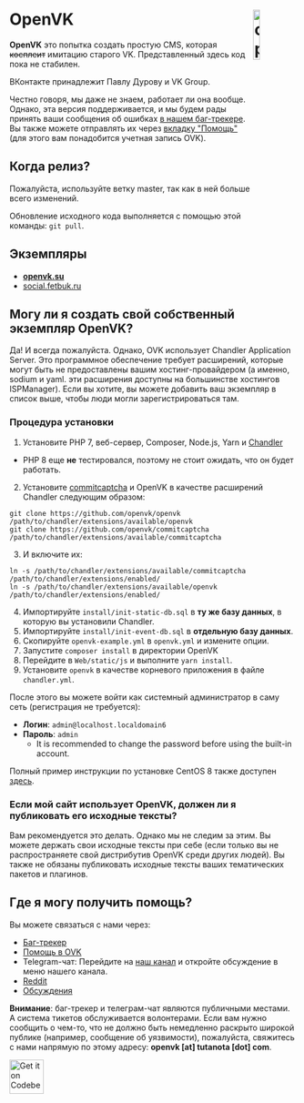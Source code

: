 # <img align="right" src="https://github.com/openvk/openvk/raw/master/Web/static/img/logo_shadow.png" alt="openvk" title="openvk" width="15%">OpenVK

**OpenVK** это попытка создать простую CMS, которая ~~косплеит~~ имитацию старого VK. Представленный здесь код пока не стабилен.

ВКонтакте принадлежит Павлу Дурову и VK Group.

Честно говоря, мы даже не знаем, работает ли она вообще. Однако, эта версия поддерживается, и мы будем рады принять ваши сообщения об ошибках [в нашем баг-трекере](https://github.com/openvk/openvk/projects/1). Вы также можете отправлять их через [вкладку "Помощь"](https://openvk.su/support?act=new) (для этого вам понадобится учетная запись OVK).

## Когда релиз?

Пожалуйста, используйте ветку master, так как в ней больше всего изменений.

Обновление исходного кода выполняется с помощью этой команды: `git pull`.

## Экземпляры

* **[openvk.su](https://openvk.su/)**
* [social.fetbuk.ru](http://social.fetbuk.ru/)

## Могу ли я создать свой собственный экземпляр OpenVK?

Да! И всегда пожалуйста.
Однако, OVK использует Chandler Application Server. Это программное обеспечение требует расширений, которые могут быть не предоставлены вашим хостинг-провайдером (а именно, sodium и yaml. эти расширения доступны на большинстве хостингов ISPManager).
Если вы хотите, вы можете добавить ваш экземпляр в список выше, чтобы люди могли зарегистрироваться там.

### Процедура установки

1. Установите PHP 7, веб-сервер, Composer, Node.js, Yarn и [Chandler](https://github.com/openvk/chandler)
  * PHP 8 еще **не** тестировался, поэтому не стоит ожидать, что он будет работать.
2. Установите [commitcaptcha](https://github.com/openvk/commitcaptcha) и OpenVK в качестве расширений Chandler следующим образом:
```
git clone https://github.com/openvk/openvk /path/to/chandler/extensions/available/openvk
git clone https://github.com/openvk/commitcaptcha /path/to/chandler/extensions/available/commitcaptcha
```
3. И включите их:
```
ln -s /path/to/chandler/extensions/available/commitcaptcha /path/to/chandler/extensions/enabled/
ln -s /path/to/chandler/extensions/available/openvk /path/to/chandler/extensions/enabled/
```
4. Импортируйте `install/init-static-db.sql` в **ту же базу данных**, в которую вы установили Chandler.
5. Импортируйте `install/init-event-db.sql` в **отдельную базу данных**.
6. Скопируйте `openvk-example.yml` в `openvk.yml` и измените опции.
7. Запустите `composer install` в директории OpenVK
8. Перейдите в `Web/static/js` и выполните `yarn install`.
9. Установите `openvk` в качестве корневого приложения в файле `chandler.yml`.

После этого вы можете войти как системный администратор в саму сеть (регистрация не требуется):
* **Логин**: `admin@localhost.localdomain6`
* **Пароль**: `admin`
  *  It is recommended to change the password before using the built-in account.

Полный пример инструкции по установке CentOS 8 также доступен [здесь](docs/centos8_install.md).

### Если мой сайт использует OpenVK, должен ли я публиковать его исходные тексты?

Вам рекомендуется это делать. Однако мы не следим за этим. Вы можете держать свои исходные тексты при себе (если только вы не распространяете свой дистрибутив OpenVK среди других людей).
Вы также не обязаны публиковать исходные тексты ваших тематических пакетов и плагинов.
## Где я могу получить помощь?

Вы можете связаться с нами через:
* [Баг-трекер](https://github.com/openvk/openvk/projects/1)
* [Помощь в OVK](https://openvk.su/support?act=new)
* Telegram-чат: Перейдите на [наш канал](https://t.me/openvkch) и откройте обсуждение в меню нашего канала.
* [Reddit](https://www.reddit.com/r/openvk/)
* [Обсуждения](https://github.com/openvk/openvk/discussions)

**Внимание**: баг-трекер и телеграм-чат являются публичными местами. А система тикетов обслуживается волонтерами. Если вам нужно сообщить о чем-то, что не должно быть немедленно раскрыто широкой публике (например, сообщение об уязвимости), пожалуйста, свяжитесь с нами напрямую по этому адресу: **openvk [at] tutanota [dot] com**.

<a href="https://codeberg.org/OpenVK/openvk">
    <img alt="Get it on Codeberg" src="https://codeberg.org/Codeberg/GetItOnCodeberg/media/branch/main/get-it-on-blue-on-white.png" height="60">
</a>
